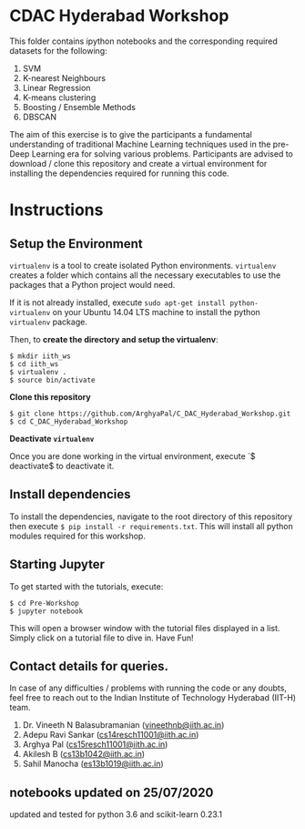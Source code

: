 # CDAC Hyderabad Workshop

This folder contains ipython notebooks and the corresponding required datasets for the following:

  1. SVM
  2. K-nearest Neighbours
  3. Linear Regression
  4. K-means clustering
  5. Boosting / Ensemble Methods
  6. DBSCAN

The aim of this exercise is to give the participants a fundamental understanding of traditional Machine Learning techniques used in the pre-Deep Learning era for solving various problems. Participants are advised to download / clone this repository and create a virtual environment for installing the dependencies required for running this code.

# Instructions

## Setup the Environment


`virtualenv` is a tool to create isolated Python environments. `virtualenv` creates a folder which contains all the necessary executables to use the packages that a Python project would need.

If it is not already installed, execute `sudo apt-get install python-virtualenv` on your Ubuntu 14.04 LTS machine to install the python `virtualenv` package.

Then, to **create the directory and setup the virtualenv**:

    $ mkdir iith_ws
    $ cd iith_ws
    $ virtualenv .
    $ source bin/activate


**Clone this repository**

    $ git clone https://github.com/ArghyaPal/C_DAC_Hyderabad_Workshop.git
    $ cd C_DAC_Hyderabad_Workshop
    

**Deactivate `virtualenv`**

Once you are done working in the virtual environment, execute `$ deactivate$ to deactivate it.


## Install dependencies

To install the dependencies, navigate to the root directory of this repository then execute `$ pip install -r requirements.txt`.
This will install all python modules required for this workshop.


## Starting Jupyter

To get started with the tutorials, execute:

    $ cd Pre-Workshop
    $ jupyter notebook

This will open a browser window with the tutorial files displayed in a list. Simply click on a tutorial file to dive in. Have Fun!


## Contact details for queries.

In case of any difficulties / problems with running the code or any doubts, feel free to reach out to the Indian Institute of Technology Hyderabad (IIT-H) team.

  1. Dr. Vineeth N Balasubramanian  (vineethnb@iith.ac.in)
  2. Adepu Ravi Sankar (cs14resch11001@iith.ac.in)
  3. Arghya Pal (cs15resch11001@iith.ac.in)
  4. Akilesh B (cs13b1042@iith.ac.in)
  5. Sahil Manocha (es13b1019@iith.ac.in)
  
  ## notebooks updated on 25/07/2020
  
  updated and tested for python 3.6 and scikit-learn 0.23.1


